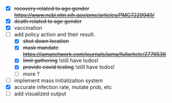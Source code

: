 - [x] ~~recovery related to age gender https://www.ncbi.nlm.nih.gov/pmc/articles/PMC7229949/~~
- [x] ~~death related to age gender~~
- [x] vaccination
- [ ] add policy action and their result.
    - [x] ~~shut down location~~
    - [x] ~~mask mandate https://jamanetwork.com/journals/jama/fullarticle/2776536~~
    - [x] ~~limit gathering~~ !still have todos!
    - [x] ~~provide covid testing~~ !still have todos!
    - [ ] more ?
- [ ] implement mass initialization system
- [x] accurate infection rate, mutate prob, etc
- [ ] add visualized output
